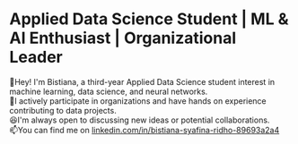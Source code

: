 # **Applied Data Science Student | ML & AI Enthusiast | Organizational Leader**

👋Hey! I'm Bistiana, a third-year Applied Data Science student interest in machine learning, data science, and neural networks.</br> 
📌I actively participate in organizations and have hands on experience contributing to data projects.</br>
😆I'm always open to discussing new ideas or potential collaborations.</br>
📫You can find me on [linkedin.com/in/bistiana-syafina-ridho-89693a2a4](linkedin.com/in/bistiana-syafina-ridho-89693a2a4)

<!---
bistiana29/bistiana29 is a ✨ special ✨ repository because its `README.md` (this file) appears on your GitHub profile.
You can click the Preview link to take a look at your changes.
--->
